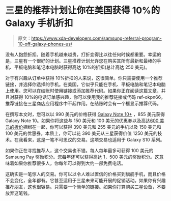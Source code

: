 # 三星的推荐计划让你在美国获得 10%的 Galaxy 手机折扣

> 原文：<https://www.xda-developers.com/samsung-referral-program-10-off-galaxy-phones-us/>

没有人抱怨折扣。随着手机越来越贵，打折变得比以往任何时候都重要。幸运的是，三星有一个很好的计划。三星推荐计划允许您在购买其所有最新和最棒的手机、平板电脑和笔记本电脑时获得高达 10%的折扣(总计高达 250 美元)。

对于有兴趣从订单中获得 10%折扣的人来说，这很简单。你只需要使用一个推荐链接，并选择你选择的手机。在美国，它似乎只能在手机、平板电脑和笔记本电脑上使用。您可以在结账时使用链接或添加推荐代码。如果你正在阅读这篇文章，并且对获得 10%的电话订单感兴趣，你可以使用我的推荐链接或代码 ref-okpn66。推荐链接在三星商店应用程序中不起作用。在结账时会有一个框显示推荐代码。

在撰写本文时，您可以以 990 美元的价格获得 [Galaxy Note 10+](https://www.xda-developers.com/samsung-galaxy-note-10-specs-features-price-availability/) ，855 美元获得 Galaxy Note 10。如果你将这些与 150 美元和 100 美元的优惠券以及高达[600 美元的折价](https://www.xda-developers.com/samsungs-us-trade-in-page-galaxy-note-10/)捆绑在一起，你可以获得 390 美元和 255 美元的手机以及 150 美元和 100 美元的优惠券。本质上，你可以花 390 美元从三星获得价值 1250 美元的技术。在我看来，这是一笔不可思议的交易。这项交易也适用于 Galaxy S10 系列。

如果你正在寻找推荐人，这个交易也不错。每人每年最多可获得 100 美元的 Samsung Pay 奖励积分。您每年还可以获得高达 1，500 美元的奖励积分。这意味着如果你推荐很多人，你每年可以得到大约一部免费电话。

这确实是一笔惊人的交易。你可以以令人难以置信的价格买到旗舰手机，而且价格不会变化，全年都有。它甚至适用于三星未来可能开展的促销活动。如果你有兴趣推荐朋友，这也很容易。只需要一个简单的链接。如果你打算购买三星设备，不要放弃这笔钱。